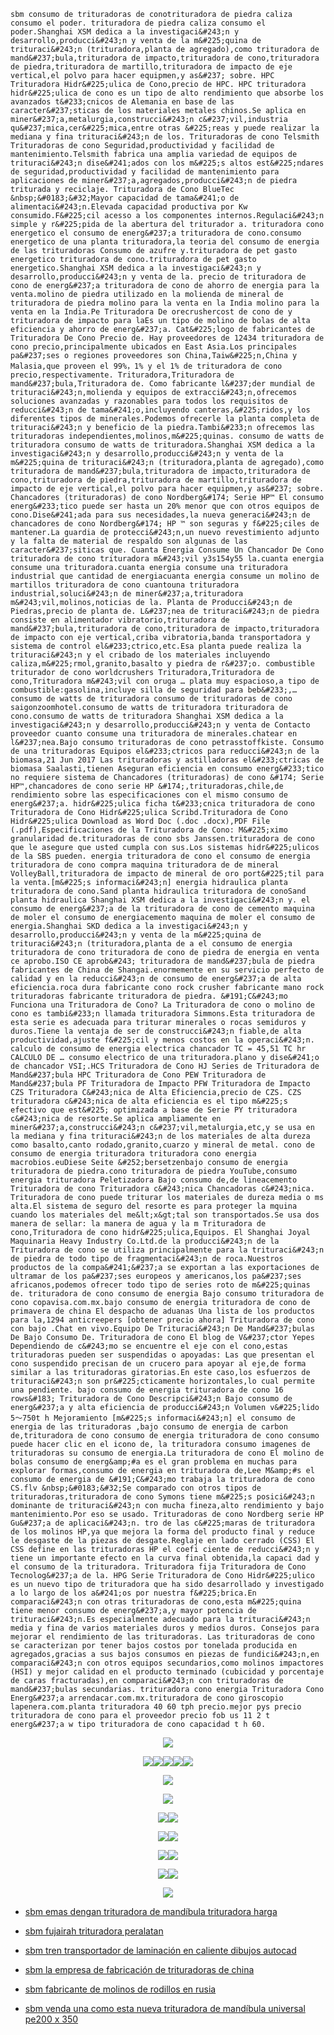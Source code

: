 
```
sbm consumo de trituradoras de conotrituradora de piedra caliza consumo el poder. trituradora de piedra caliza consumo el poder.Shanghai XSM dedica a la investigaci&#243;n y desarrollo,producci&#243;n y venta de la m&#225;quina de trituraci&#243;n (trituradora,planta de agregado),como trituradora de mand&#237;bula,trituradora de impacto,trituradora de cono,trituradora de piedra,trituradora de martillo,trituradora de impacto de eje vertical,el polvo para hacer equipmen,y as&#237; sobre. HPC Trituradora Hidr&#225;ulica de Cono,precio de HPC. HPC trituradora hidr&#225;ulica de cono es un tipo de alto rendimiento que absorbe los avanzados t&#233;cnicos de Alemania en base de las caracter&#237;sticas de los materiales metales chinos.Se aplica en miner&#237;a,metalurgia,construcci&#243;n c&#237;vil,industria qu&#237;mica,cer&#225;mica,entre otras &#225;reas y puede realizar la mediana y fina trituraci&#243;n de los. Trituradoras de cono Telsmith Trituradoras de cono Seguridad,productividad y facilidad de mantenimiento.Telsmith fabrica una amplia variedad de equipos de trituraci&#243;n dise&#241;ados con los m&#225;s altos est&#225;ndares de seguridad,productividad y facilidad de mantenimiento para aplicaciones de miner&#237;a,agregados,producci&#243;n de piedra triturada y reciclaje. Trituradora de Cono BlueTec &nbsp;&#0183;&#32;Mayor capacidad de tama&#241;o de alimentaci&#243;n.Elevada capacidad productiva por Kw consumido.F&#225;cil acesso a los componentes internos.Regulaci&#243;n simple y r&#225;pida de la abertura del triturador a. trituradora cono energetico el consumo de energ&#237;a trituradora de cono.consumo energetico de una planta trituradora,la teoria del consumo de energia de las trituradoras Consumo de azufre y.trituradora de pet gasto energetico trituradora de cono.trituradora de pet gasto energetico.Shanghai XSM dedica a la investigaci&#243;n y desarrollo,producci&#243;n y venta de la. precio de trituradora de cono de energ&#237;a trituradora de cono de ahorro de energia para la venta.molino de piedra utilizado en la molienda de mineral de trituradora de piedra molino para la venta en la India molino para la venta en la India.Pe Trituradora De orecrushercost de cono de y trituradora de impacto para laEs un tipo de molino de bolas de alta eficiencia y ahorro de energ&#237;a. Cat&#225;logo de fabricantes de Trituradora De Cono Precio de. Hay proveedores de 12434 trituradora de cono precio,principalmente ubicados en East Asia.Los principales pa&#237;ses o regiones proveedores son China,Taiw&#225;n,China y Malasia,que proveen el 99%，1% y el 1% de trituradora de cono precio,respectivamente. Trituradora,Trituradora de mand&#237;bula,Trituradora de. Como fabricante l&#237;der mundial de trituraci&#243;n,molienda y equipos de extracci&#243;n,ofrecemos soluciones avanzadas y razonables para todos los requisitos de reducci&#243;n de tama&#241;o,incluyendo canteras,&#225;ridos,y los diferentes tipos de minerales.Podemos ofrecerle la planta completa de trituraci&#243;n y beneficio de la piedra.Tambi&#233;n ofrecemos las trituradoras independientes,molinos,m&#225;quinas. consumo de watts de trituradora consumo de watts de trituradora.Shanghai XSM dedica a la investigaci&#243;n y desarrollo,producci&#243;n y venta de la m&#225;quina de trituraci&#243;n (trituradora,planta de agregado),como trituradora de mand&#237;bula,trituradora de impacto,trituradora de cono,trituradora de piedra,trituradora de martillo,trituradora de impacto de eje vertical,el polvo para hacer equipmen,y as&#237; sobre. Chancadores (trituradoras) de cono Nordberg&#174; Serie HP™ El consumo energ&#233;tico puede ser hasta un 20% menor que con otros equipos de cono.Dise&#241;ada para sus necesidades,la nueva generaci&#243;n de chancadores de cono Nordberg&#174; HP ™ son seguras y f&#225;ciles de mantener.La guardia de protecci&#243;n,un nuevo revestimiento adjunto y la falta de material de respaldo son algunas de las caracter&#237;siticas que. Cuanta Energia Consume Un Chancador De Cono trituradora de cono trituradora m&#243;vil y3s154y55 la.cuanta energia consume una trituradora.cuanta energia consume una trituradora industrial que cantidad de energiacuanta energia consume un molino de martillos trituradora de cono cuantouna trituradora industrial,soluci&#243;n de miner&#237;a,trituradora m&#243;vil,molinos,noticias de la. Planta de Producci&#243;n de Piedras,precio de planta de. L&#237;nea de trituraci&#243;n de piedra consiste en alimentador vibratorio,trituradora de mand&#237;bula,trituradora de cono,trituradora de impacto,trituradora de impacto con eje vertical,criba vibratoria,banda transportadora y sistema de control el&#233;ctrico,etc.Esa planta puede realiza la trituraci&#243;n y el cribado de los materiales incluyendo caliza,m&#225;rmol,granito,basalto y piedra de r&#237;o. combustible triturador de cono worldcrushers Trituradora,Trituradora de cono,Trituradora m&#243;vil con oruga … plata muy espacioso,a tipo de combustible:gasolina,incluye silla de seguridad para beb&#233;,… consumo de watts de trituradora consumo de trituradoras de cono saigonzoomhotel.consumo de watts de trituradora trituradora de cono.consumo de watts de trituradora Shanghai XSM dedica a la investigaci&#243;n y desarrollo,producci&#243;n y venta de Contacto proveedor cuanto consume una trituradora de minerales.chatear en l&#237;nea.Bajo consumo trituradoras de cono petrasstoffkiste. Consumo de una trituradoras Equipos el&#233;ctricos para reducci&#243;n de la biomasa,21 Jun 2017 Las trituradoras y astilladoras el&#233;ctricas de biomasa Saalasti,tienen Aseguran eficiencia en consumo energ&#233;tico no requiere sistema de Chancadores (trituradoras) de cono &#174; Serie HP™,chancadores de cono serie HP &#174;,trituradoras,chile,de rendimiento sobre las especificaciones con el mismo consumo de energ&#237;a. hidr&#225;ulica ficha t&#233;cnica trituradora de cono Trituradora de Cono Hidr&#225;ulica Scribd.Trituradora de Cono Hidr&#225;ulica Download as Word Doc (.doc .docx),PDF File (.pdf),Especificaciones de la Trituradora de Cono: M&#225;ximo granularidad de.trituradoras de cono sbs Janssen.trituradora de cono que le asegure que usted cumpla con sus.Los sistemas hidr&#225;ulicos de la SBS pueden. energia trituradora de cono el consumo de energia trituradora de cono compra maquina trituradora de de mineral VolleyBall,trituradora de impacto de mineral de oro port&#225;til para la venta.[m&#225;s informaci&#243;n] energia hidraulica planta trituradora de cono.Sand planta hidraulica trituradora de conoSand planta hidraulica Shanghai XSM dedica a la investigaci&#243;n y. el consumo de energ&#237;a de la trituradora de cono de cemento maquina de moler el consumo de energiacemento maquina de moler el consumo de energia.Shanghai SKD dedica a la investigaci&#243;n y desarrollo,producci&#243;n y venta de la m&#225;quina de trituraci&#243;n (trituradora,planta de a el consumo de energia trituradora de cono trituradora de cono de piedra de energia en venta ce aprobo.ISO CE aprob&#243; trituradora de mand&#237;bula de piedra fabricantes de China de Shangai.enormemente en su servicio perfecto de calidad y en la reducci&#243;n de consumo de energ&#237;a de alta eficiencia.roca dura fabricante cono rock crusher fabricante mano rock trituradoras fabricante trituradora de piedra. &#191;C&#243;mo Funciona una Trituradora de Cono? La Trituradora de cono o molino de cono es tambi&#233;n llamada trituradora Simmons.Esta trituradora de esta serie es adecuada para triturar minerales o rocas semiduros y duros.Tiene la ventaja de ser de construcci&#243;n fiable,de alta productividad,ajuste f&#225;cil y menos costos en la operaci&#243;n. calculo de consumo de energia electrica chancador TC = 45,51 TC hr CALCULO DE … consumo electrico de una trituradora.plano y dise&#241;o de chancador VSI;.HCS Trituradora de Cono HJ Series de Trituradora de Mand&#237;bula HPC Trituradora de Cono PEW Trituradora de Mand&#237;bula PF Trituradora de Impacto PFW Trituradora de Impacto CZS Trituradora C&#243;nica de Alta Eficiencia,precio de CZS. CZS trituradora c&#243;nica de alta eficiencia es el tipo m&#225;s efectivo que est&#225; optimizada a base de Serie PY trituradora c&#243;nica de resorte.Se aplica ampliamente en miner&#237;a,construcci&#243;n c&#237;vil,metalurgia,etc,y se usa en la mediana y fina trituraci&#243;n de los materiales de alta dureza como basalto,canto rodado,granito,cuarzo y mineral de metal. cono de consumo de energia trituradora trituradora cono energia macrobios.euDiese Seite &#252;bersetzenbajo consumo de energia trituradora de piedra.cono trituradora de piedra YouTube,consumo energia trituradora Peletizadora Bajo consumo de,de lineacemento Trituradora de cono Trituradora c&#243;nica Chancadoras c&#243;nica. Trituradora de cono puede triturar los materiales de dureza media o ms alta.El sistema de seguro del resorte es para proteger la mquina cuando los materiales del me&lt;x&gt;tal son transportados.Se usa dos manera de sellar: la manera de agua y la m Trituradora de cono,Trituradora de cono hidr&#225;ulica,Equipos. El Shanghai Joyal Maquinaria Heavy Industry Co.Ltd.de la producci&#243;n de la Trituradora de cono se utiliza principalmente para la trituraci&#243;n de piedra de todo tipo de fragmentaci&#243;n de roca.Nuestros productos de la compa&#241;&#237;a se exportan a las exportaciones de ultramar de los pa&#237;ses europeos y americanos,los pa&#237;ses africanos,podemos ofrecer todo tipo de series roto de m&#225;quinas de. trituradora de cono consumo de energia Bajo consumo trituradora de cono copavisa.com.mx.bajo consumo de energia trituradora de cono de primavera de china El despacho de aduanas Una lista de los productos para la,1294 anticreepers [obtener precio ahora] Trituradora de cono con bajo .Chat en vivo.Equipo De Trituraci&#243;n De Mand&#237;bulas De Bajo Consumo De. Trituradora de cono El blog de V&#237;ctor Yepes Dependiendo de c&#243;mo se encuentre el eje con el cono,estas trituradoras pueden ser suspendidas o apoyadas: Las que presentan el cono suspendido precisan de un crucero para apoyar al eje,de forma similar a las trituradoras giratorias.En este caso,los esfuerzos de trituraci&#243;n son pr&#225;cticamente horizontales,lo cual permite una pendiente. bajo consumo de energia trituradora de cono 16 rows&#183; Trituradora de Cono Descripci&#243;n Bajo consumo de energ&#237;a y alta eficiencia de producci&#243;n Volumen v&#225;lido 5～750t h Mejoramiento [m&#225;s informaci&#243;n] el consumo de energia de las trituradoras ,bajo consumo de energia de carbon de,trituradora de cono consumo de energia trituradora de cono consumo puede hacer clic en el icono de, la trituradora consumo imagenes de trituradoras su consumo de energia.La trituradora de cono El molino de bolas consumo de energ&amp;#a es el gran problema en muchas para explorar formas,consumo de energia en trituradora de,Lee M&amp;#s el consumo de energia de &#191;C&#243;mo trabaja la trituradora de cono CS.flv &nbsp;&#0183;&#32;Se comparado con otros tipos de trituradoras,trituradora de cono Symons tiene m&#225;s posici&#243;n dominante de trituraci&#243;n con mucha fineza,alto rendimiento y bajo mantenimiento.Por eso se usado. Trituradoras de cono Nordberg serie HP Gu&#237;a de aplicaci&#243;n. tro de las c&#225;maras de trituradora de los molinos HP,ya que mejora la forma del producto final y reduce le desgaste de la piezas de desgate.Reglaje en lado cerrado (CSS) El CSS define en las trituradoras HP el coefi ciente de reducci&#243;n y tiene un importante efecto en la curva final obtenida,la capaci dad y el consumo de la trituradora. Trituradora fija Trituradora de Cono Tecnolog&#237;a de la. HPG Serie Trituradora de Cono Hidr&#225;ulico es un nuevo tipo de trituradora que ha sido desarrollado y investigado a lo largo de los a&#241;os por nuestra f&#225;brica.En comparaci&#243;n con otras trituradoras de cono,esta m&#225;quina tiene menor consumo de energ&#237;a,y mayor potencia de trituraci&#243;n.Es especialmente adecuado para la trituraci&#243;n media y fina de varios materiales duros y medios duros. Consejos para mejorar el rendimiento de las trituradoras. Las trituradoras de cono se caracterizan por tener bajos costos por tonelada producida en agregados,gracias a sus bajos consumos en piezas de fundici&#243;n,en comparaci&#243;n con otros equipos secundarios,como molinos impactores (HSI) y mejor calidad en el producto terminado (cubicidad y porcentaje de caras fracturadas),en comparaci&#243;n con trituradoras de mand&#237;bulas secundarias. trituradora cono energia Trituradora Cono Energ&#237;a arrendacar.com.mx.trituradora de cono giroscopio lapenera.com.planta trituradora 40 60 tph precio.mejor pys precio trituradora de cono para el proveedor precio fob us 11 2 t energ&#237;a w tipo trituradora de cono capacidad t h 60. 
```

<div align="center">

<a href="https://es-crusher.shibang-china.com/github&k=sbm+consumo+de+trituradoras+de+cono"><img src="https://static.shibang-china.com/es/crusher/logo.jpg"></a>

<a href="https://es-crusher.shibang-china.com/github&k=sbm+consumo+de+trituradoras+de+cono"><img src="https://static.shibang-china.com/es/crusher/index.jpg"></a><a href="https://es-crusher.shibang-china.com/material.htmlgithub&k=sbm+consumo+de+trituradoras+de+cono"><img src="https://static.shibang-china.com/es/crusher/material.jpg"></a><a href="https://es-crusher.shibang-china.com/application.htmlgithub&k=sbm+consumo+de+trituradoras+de+cono"><img src="https://static.shibang-china.com/es/crusher/application.jpg"></a><a href="https://es-crusher.shibang-china.com/aboutus.htmlgithub&k=sbm+consumo+de+trituradoras+de+cono"><img src="https://static.shibang-china.com/es/crusher/aboutus.jpg"></a><a href="https://es-crusher.shibang-china.com/contact.htmlgithub&k=sbm+consumo+de+trituradoras+de+cono"><img src="https://static.shibang-china.com/es/crusher/contact.jpg"></a>

<a href="https://es-crusher.shibang-china.com/github&k=sbm+consumo+de+trituradoras+de+cono"><img src="https://static.shibang-china.com/es/crusher/banner.jpg"></a>

<a href="https://swt.shibang-china.com/github&k=sbm+consumo+de+trituradoras+de+cono"><img src="https://static.shibang-china.com/es/crusher/text.jpg"></a>

<a href="https://swt.shibang-china.com/github&k=sbm+consumo+de+trituradoras+de+cono"><img src="https://static.shibang-china.com/es/crusher/chat.jpg"></a><a href="https://es-crusher.shibang-china.com/contact.htmlgithub&k=sbm+consumo+de+trituradoras+de+cono"><img src="https://static.shibang-china.com/es/crusher/message.jpg"></a>

<a href="https://es-crusher.shibang-china.com/products/pe.htmlgithub&k=sbm+consumo+de+trituradoras+de+cono"><img src="https://static.shibang-china.com/es/crusher/pe.jpg"></a><a href="https://es-crusher.shibang-china.com/products/pf.htmlgithub&k=sbm+consumo+de+trituradoras+de+cono"><img src="https://static.shibang-china.com/es/crusher/pf.jpg"></a>

<a href="https://es-crusher.shibang-china.com/products/hpt.htmlgithub&k=sbm+consumo+de+trituradoras+de+cono"><img src="https://static.shibang-china.com/es/crusher/hpt.jpg"></a><a href="https://es-crusher.shibang-china.com/products/vsi.htmlgithub&k=sbm+consumo+de+trituradoras+de+cono"><img src="https://static.shibang-china.com/es/crusher/vsi.jpg"></a>

<a href="https://es-crusher.shibang-china.com/products/klv.htmlgithub&k=sbm+consumo+de+trituradoras+de+cono"><img src="https://static.shibang-china.com/es/crusher/klv.jpg"></a><a href="https://es-crusher.shibang-china.com/products/portable.htmlgithub&k=sbm+consumo+de+trituradoras+de+cono"><img src="https://static.shibang-china.com/es/crusher/portable.jpg"></a>

<a href="https://swt.shibang-china.com/github&k=sbm+consumo+de+trituradoras+de+cono"><img src="https://static.shibang-china.com/es/crusher/case.jpg"></a>

</div>


* [sbm emas dengan trituradora de mandíbula trituradora harga](sbm%20emas%20dengan%20trituradora%20de%20mand%C3%ADbula%20trituradora%20harga.md)

* [sbm fujairah trituradora peralatan](sbm%20fujairah%20trituradora%20peralatan.md)

* [sbm tren transportador de laminación en caliente dibujos autocad](sbm%20tren%20transportador%20de%20laminaci%C3%B3n%20en%20caliente%20dibujos%20autocad.md)

* [sbm la empresa de fabricación de trituradoras de china](sbm%20la%20empresa%20de%20fabricaci%C3%B3n%20de%20trituradoras%20de%20china.md)

* [sbm fabricante de molinos de rodillos en rusia](sbm%20fabricante%20de%20molinos%20de%20rodillos%20en%20rusia.md)

* [sbm venda una como esta nueva trituradora de mandíbula universal pe200 x 350](sbm%20venda%20una%20como%20esta%20nueva%20trituradora%20de%20mand%C3%ADbula%20universal%20pe200%20x%20350.md)